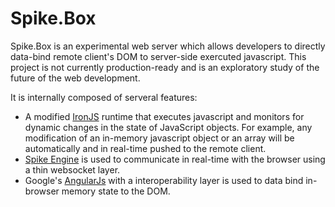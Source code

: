 Spike.Box
=========

Spike.Box is an experimental web server which allows developers to directly data-bind remote client's DOM to server-side exercuted javascript. This project is not currently production-ready and is an exploratory study of the future of the web development.

It is internally composed of serveral features:
 * A modified [IronJS](https://github.com/fholm/IronJS) runtime that executes javascript and monitors for dynamic changes in the state of JavaScript objects. For example, any modification of an in-memory javascript object or an array will be automatically and in real-time pushed to the remote client.
 * [Spike Engine](http://www.spike-engine.com) is used to communicate in real-time with the browser using a thin websocket layer.
 * Google's [AngularJs](https://angularjs.org) with a interoperability layer is used to data bind in-browser memory state to the DOM.
 
 
